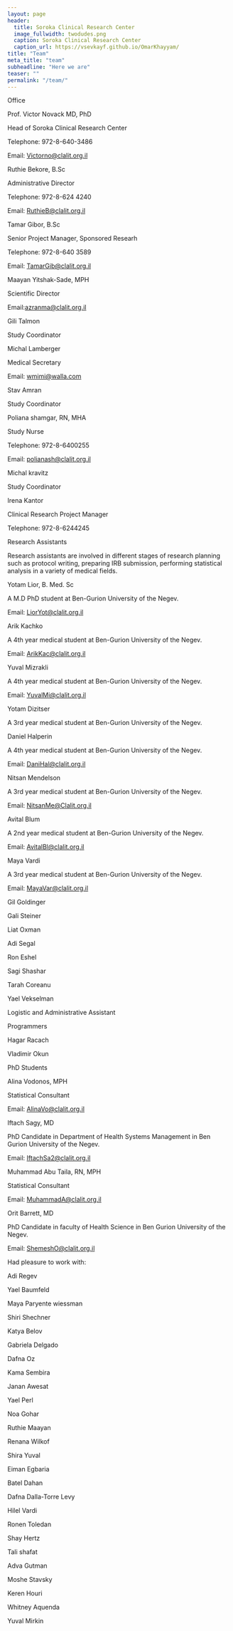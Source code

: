 ```yaml
---
layout: page
header:
  title: Soroka Clinical Research Center
  image_fullwidth: twodudes.png
  caption: Soroka Clinical Research Center
  caption_url: https://vsevkayf.github.io/OmarKhayyam/
title: "Team"
meta_title: "team"
subheadline: "Here we are"
teaser: ""
permalink: "/team/"
---
```


Office   

Prof. Victor Novack MD, PhD 

Head of Soroka Clinical Research Center 

Telephone: 972-8-640-3486 

Email: Victorno@clalit.org.il   


Ruthie Bekore, B.Sc 

Administrative Director 

Telephone: 972-8-624 4240 

Email: RuthieB@clalit.org.il 


Tamar Gibor, B.Sc 

Senior Project Manager, Sponsored Researh 

Telephone: 972-8-640 3589 

Email: TamarGib@clalit.org.il 


Maayan Yitshak-Sade, MPH 

Scientific Director 

Email:azranma@clalit.org.il 


Gili Talmon 

Study Coordinator 


Michal Lamberger 

Medical Secretary 

Email: wmimi@walla.com 


Stav Amran 

Study Coordinator 


Poliana shamgar, RN, MHA 

Study Nurse 

Telephone: 972-8-6400255 

Email: polianash@clalit.org.il 


Michal kravitz 

Study Coordinator 



Irena Kantor 

Clinical Research Project Manager 

Telephone: 972-8-6244245 


Research Assistants 

Research assistants are involved in different stages of research planning such as protocol writing, preparing IRB submission, performing statistical analysis in a variety of medical fields.


Yotam Lior, B. Med. Sc 

A M.D PhD student at Ben-Gurion University of the Negev. 

Email: LiorYot@clalit.org.il 


Arik Kachko 

A 4th year medical student at Ben-Gurion University of the Negev. 

Email: ArikKac@clalit.org.il 


Yuval Mizrakli 

A 4th year medical student at Ben-Gurion University of the Negev. 

Email: YuvalMi@clalit.org.il 


Yotam Dizitser 

A 3rd year medical student at Ben-Gurion University of the Negev. 


Daniel Halperin 

A 4th year medical student at Ben-Gurion University of the Negev. 

Email:  DaniHal@clalit.org.il 


Nitsan Mendelson 

A 3rd year medical student at Ben-Gurion University of the Negev. 

Email: NitsanMe@Clalit.org.il  


Avital Blum 

A 2nd year medical student at Ben-Gurion University of the Negev. 

Email: AvitalBl@clalit.org.il 


Maya Vardi 

A 3rd year medical student at Ben-Gurion University of the Negev. 

Email: MayaVar@clalit.org.il 


Gil Goldinger 

Gali Steiner 

Liat Oxman 

Adi Segal 

Ron Eshel 

Sagi Shashar 

Tarah Coreanu 


Yael Vekselman 

Logistic and Administrative Assistant 


Programmers

Hagar Racach 

Vladimir Okun 


PhD Students 

Alina Vodonos, MPH 

Statistical Consultant 

Email:  AlinaVo@clalit.org.il 


Iftach Sagy, MD 

PhD Candidate in Department of Health Systems Management in Ben Gurion University of the Negev. 

Email: IftachSa2@clalit.org.il 


Muhammad  Abu Taila, RN, MPH 

Statistical Consultant 

Email: MuhammadA@clalit.org.il 


Orit Barrett, MD 

PhD Candidate in faculty of Health Science in Ben Gurion University of the Negev. 

Email: ShemeshO@clalit.org.il 


Had pleasure to work with: 

Adi  Regev 

Yael Baumfeld 

Maya Paryente wiessman  

Shiri Shechner 

Katya Belov 

Gabriela Delgado 

Dafna Oz 

Kama Sembira 

Janan Awesat 

Yael Perl 

Noa Gohar 

Ruthie Maayan 

Renana Wilkof 

Shira Yuval 

Eiman Egbaria 

Batel Dahan 

Dafna Dalla-Torre Levy 

Hilel Vardi 

Ronen Toledan 

Shay Hertz 

Tali shafat 

Adva Gutman 

Moshe Stavsky 

Keren Houri 

Whitney  Aquenda 

Yuval Mirkin 

